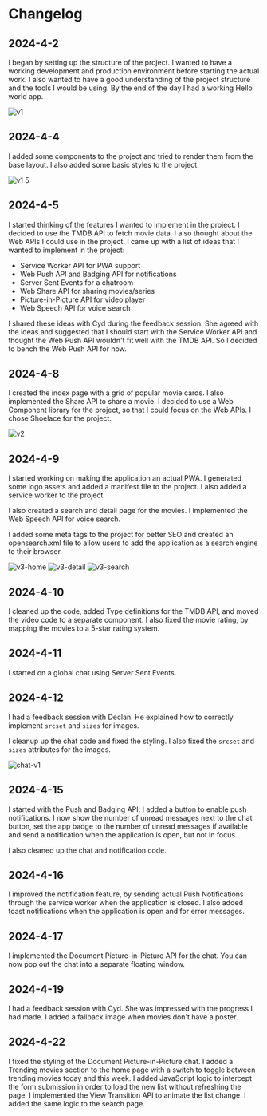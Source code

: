 # Changelog

## 2024-4-2

I began by setting up the structure of the project. I wanted to have a working development and production environment before starting the actual work. I also wanted to have a good understanding of the project structure and the tools I would be using. By the end of the day I had a working Hello world app.

![v1](https://github.com/mtdvlpr/API-2324/assets/46671786/3d860374-9a64-4254-9fb8-1b507cc2663f)

## 2024-4-4

I added some components to the project and tried to render them from the base layout. I also added some basic styles to the project.

![v1 5](https://github.com/mtdvlpr/API-2324/assets/46671786/2f387464-7a0b-4dc8-941c-2fd4eeb98f7b)

## 2024-4-5

I started thinking of the features I wanted to implement in the project. I decided to use the TMDB API to fetch movie data. I also thought about the Web APIs I could use in the project. I came up with a list of ideas that I wanted to implement in the project:

- Service Worker API for PWA support
- Web Push API and Badging API for notifications
- Server Sent Events for a chatroom
- Web Share API for sharing movies/series
- Picture-in-Picture API for video player
- Web Speech API for voice search

I shared these ideas with Cyd during the feedback session. She agreed with the ideas and suggested that I should start with the Service Worker API and thought the Web Push API wouldn't fit well with the TMDB API. So I decided to bench the Web Push API for now.

## 2024-4-8

I created the index page with a grid of popular movie cards. I also implemented the Share API to share a movie. I decided to use a Web Component library for the project, so that I could focus on the Web APIs. I chose Shoelace for the project.

![v2](https://github.com/mtdvlpr/API-2324/assets/46671786/ae4c7f27-33bd-4015-aa37-574be233d4d9)

## 2024-4-9

I started working on making the application an actual PWA. I generated some logo assets and added a manifest file to the project. I also added a service worker to the project.

I also created a search and detail page for the movies. I implemented the Web Speech API for voice search.

I added some meta tags to the project for better SEO and created an opensearch.xml file to allow users to add the application as a search engine to their browser.

![v3-home](https://github.com/mtdvlpr/API-2324/assets/46671786/534ad6a9-0e03-4123-aa1a-8985d3e3a9c9)
![v3-detail](https://github.com/mtdvlpr/API-2324/assets/46671786/0c9359af-38c2-4c5f-a551-dc539cba0245)
![v3-search](https://github.com/mtdvlpr/API-2324/assets/46671786/b087ec57-f822-433d-9cec-a25d6dcdb557)

## 2024-4-10

I cleaned up the code, added Type definitions for the TMDB API, and moved the video code to a separate component. I also fixed the movie rating, by mapping the movies to a 5-star rating system.

## 2024-4-11

I started on a global chat using Server Sent Events.

## 2024-4-12

I had a feedback session with Declan. He explained how to correctly implement `srcset` and `sizes` for images.

I cleanup up the chat code and fixed the styling. I also fixed the `srcset` and `sizes` attributes for the images.

![chat-v1](https://github.com/mtdvlpr/API-2324/assets/46671786/d4a4d3ac-e136-4e5b-8185-2e606cd6fa99)

## 2024-4-15

I started with the Push and Badging API. I added a button to enable push notifications. I now show the number of unread messages next to the chat button, set the app badge to the number of unread messages if available and send a notification when the application is open, but not in focus.

I also cleaned up the chat and notification code.

## 2024-4-16

I improved the notification feature, by sending actual Push Notifications through the service worker when the application is closed. I also added toast notifications when the application is open and for error messages.

## 2024-4-17

I implemented the Document Picture-in-Picture API for the chat. You can now pop out the chat into a separate floating window.

## 2024-4-19

I had a feedback session with Cyd. She was impressed with the progress I had made. I added a fallback image when movies don't have a poster.

## 2024-4-22

I fixed the styling of the Document Picture-in-Picture chat. I added a Trending movies section to the home page with a switch to toggle between trending movies today and this week. I added JavaScript logic to intercept the form submission in order to load the new list without refreshing the page. I implemented the View Transition API to animate the list change. I added the same logic to the search page.
